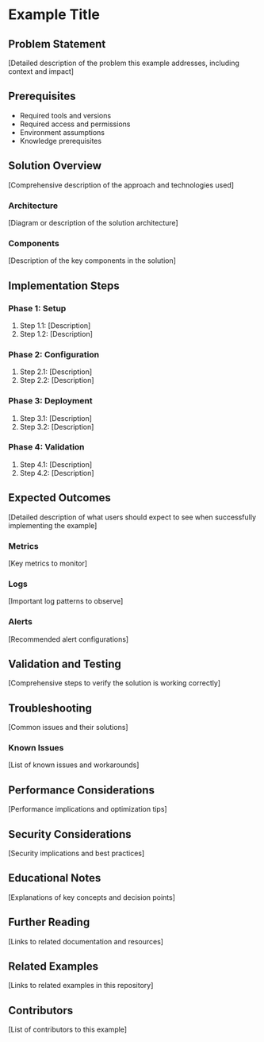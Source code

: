 # Example Title

## Problem Statement
[Detailed description of the problem this example addresses, including context and impact]

## Prerequisites
- Required tools and versions
- Required access and permissions
- Environment assumptions
- Knowledge prerequisites

## Solution Overview
[Comprehensive description of the approach and technologies used]

### Architecture
[Diagram or description of the solution architecture]

### Components
[Description of the key components in the solution]

## Implementation Steps

### Phase 1: Setup
1. Step 1.1: [Description]
2. Step 1.2: [Description]

### Phase 2: Configuration
1. Step 2.1: [Description]
2. Step 2.2: [Description]

### Phase 3: Deployment
1. Step 3.1: [Description]
2. Step 3.2: [Description]

### Phase 4: Validation
1. Step 4.1: [Description]
2. Step 4.2: [Description]

## Expected Outcomes
[Detailed description of what users should expect to see when successfully implementing the example]

### Metrics
[Key metrics to monitor]

### Logs
[Important log patterns to observe]

### Alerts
[Recommended alert configurations]

## Validation and Testing
[Comprehensive steps to verify the solution is working correctly]

## Troubleshooting
[Common issues and their solutions]

### Known Issues
[List of known issues and workarounds]

## Performance Considerations
[Performance implications and optimization tips]

## Security Considerations
[Security implications and best practices]

## Educational Notes
[Explanations of key concepts and decision points]

## Further Reading
[Links to related documentation and resources]

## Related Examples
[Links to related examples in this repository]

## Contributors
[List of contributors to this example]